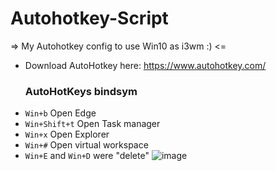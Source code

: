 # Autohotkey-Script
=> My Autohotkey config to use Win10 as i3wm :) <=
- Download AutoHotkey here: https://www.autohotkey.com/
<br><H3>AutoHotKeys bindsym</H3>
- `Win+b` Open Edge
- `Win+Shift+t` Open Task manager
- `Win+x` Open Explorer
- `Win+#` Open virtual workspace
- `Win+E` and `Win+D` were "delete"
![image](https://user-images.githubusercontent.com/85375012/181792463-0f547cd6-e901-4b14-8210-d118fe2aa418.png)
